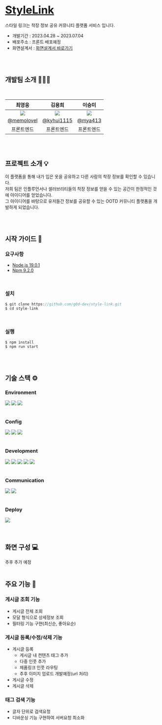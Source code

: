 # <a href="https://example.com" style="font-size: 35px">StyleLink</a>

스타일 링크는 착장 정보 공유 커뮤니티 플랫폼 서비스 입니다.<br/>

- 개발기간 : 2023.04.28 ~ 2023.07.04<br/>
- 배포주소 : 프론트 배포예정
- 화면설계서 : <a href='https://www.figma.com/file/2lDuKwgoDlFNdZZlgxEnPn/Style-Link_%ED%99%94%EB%A9%B4-%EC%A0%95%EC%9D%98%EC%84%9C?type=design&node-id=0%3A1&mode=design&t=gwXP5rciM8izWT49-1'>화면설계서 바로가기</a>

<br/>
<br/>

## <span style="font-weight:bold;">개발팀 소개</span> 👨‍👧‍👦

<br/>

|                              최영웅                               |                              김용희                               |                                 이승미                                 |
| :---------------------------------------------------------------: | :---------------------------------------------------------------: | :--------------------------------------------------------------------: |
| <img src='https://avatars.githubusercontent.com/u/112806153?v=4'> | <img src='https://avatars.githubusercontent.com/u/113227749?v=4'> | <img src='https://avatars.githubusercontent.com/u/77402599?v=4'></img> |
|       <a href='https://github.com/memolovel'>@memolovel</a>       |       <a href='https://github.com/kyhui1115'>@kyhui1115</a>       |            <a href='https://github.com/mya413'>@mya413</a>             |
|                            프론트엔드                             |                            프론트엔드                             |                               프론트엔드                               |

<br/>
<br/>

## <span style="font-weight:bold;">프로젝트 소개</span> 💡

이 플랫폼을 통해 내가 입은 옷을 공유하고 다른 사람의 착장 정보를 확인할 수 있습니다.<br/>
저희 팀은 인플루언서나 셀러브리티들의 착장 정보를 얻을 수 있는 공간이 한정적인 것에 아이디어를 얻었습니다.<br/>
그 아이디어를 바탕으로 유저들간 정보를 공유할 수 있는 OOTD 커뮤니티 플랫폼을 개발하게 되었습니다.<br/>

<br/>
<br/>

## <span style="font-weight:bold;">시작 가이드</span> 🌟

### <span style="font-weight:bold;">요구사항</span>

- <a href="https://nodejs.org/">Node.js 19.0.1</a>
- <a href="https://www.npmjs.com/">Npm 9.2.0</a>

<br/>

### <span style="font-weight:bold;">설치</span>

```js
$ git clone https://github.com/g0d-dev/style-link.git
$ cd style-link
```

<br/>

### <span style="font-weight:bold;">실행</span>

```js
$ npm install
$ npm run start
```

<br/>
<br/>

## <span style="font-weight:bold;">기술 스택</span> ⚙️

### Environment

<div>
    <img src="https://img.shields.io/badge/git-F05032?style=for-the-badge&logo=git&logoColor=white">
    <img src="https://img.shields.io/badge/github-181717?style=for-the-badge&logo=github&logoColor=white">
    <img src="https://img.shields.io/badge/visual Studio Code-007ACC?style=for-the-badge&logo=visualStudioCode&logoColor=white">
</div>
<br/>

### Config

<div>
    <img src="https://img.shields.io/badge/npm-CB3837?style=for-the-badge&logo=npm&logoColor=white">
    <img src="https://img.shields.io/badge/eslint-4B32C3?style=for-the-badge&logo=eslint&logoColor=white">
    <img src="https://img.shields.io/badge/prettier-F7B93E?style=for-the-badge&logo=prettier&logoColor=black">
</div>
<br/>

### Development

<div>
    <img src="https://img.shields.io/badge/javascript-F7DF1E?style=for-the-badge&logo=javascript&logoColor=black">
    <img src="https://img.shields.io/badge/react-61DAFB?style=for-the-badge&logo=react&logoColor=black">
    <img src="https://img.shields.io/badge/tailwind css-06B6D4?style=for-the-badge&logo=tailwindcss&logoColor=white">
    <img src="https://img.shields.io/badge/redux-764ABC?style=for-the-badge&logo=redux&logoColor=white">
    <img src="https://img.shields.io/badge/axios-5A29E4?style=for-the-badge&logo=axios&logoColor=white">
</div>
<br/>

### Communication

<div>
    <img src="https://img.shields.io/badge/discord-5865F2?style=for-the-badge&logo=discord&logoColor=white">
    <img src="https://img.shields.io/badge/notion-000000?style=for-the-badge&logo=notion&logoColor=white">
</div>
<br/>

### Deploy

<div>
    <img src="https://img.shields.io/badge/vercel-000000?style=for-the-badge&logo=vercel&logoColor=white">
</div>

<br/>
<br/>

## <span style="font-weight:bold;">화면 구성</span> 💻

추후 추가 예정
<br/>
<br/>

## <span style="font-weight:bold;">주요 기능</span> 🔮

### <span style="font-weight:bold;">게시글 조회 기능</span>

- 게시글 전체 조회
- 모달 형식으로 상세정보 조회
- 필터링 기능 구현(최신순, 좋아요순)
  <br />

### <span style="font-weight:bold;">게시글 등록/수정/삭제 기능</span>

- 게시글 등록
  - 게시글 내 컨텐츠 태그 추가
  - 다중 인풋 추가
  - 제품링크 인풋 라우팅
  - 추후 이미지 업로드 개발예정(url 처리)
- 게시글 수정
- 게시글 삭제

### <span style="font-weight:bold;">태그 검색 기능</span>

- 글자 단위로 검색요청
- 디바운싱 기능 구현하여 서버요청 최소화
  <br />

